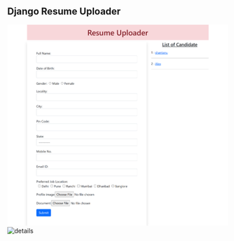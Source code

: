 ## Django Resume Uploader

![home](https://raw.githubusercontent.com/shantanu-lrnr/ResumeUploader/main/screenshots/home.png)
![details](https://raw.githubusercontent.com/shantanu-lrnr/ResumeUploader/main/screenshots/detail.png.png)